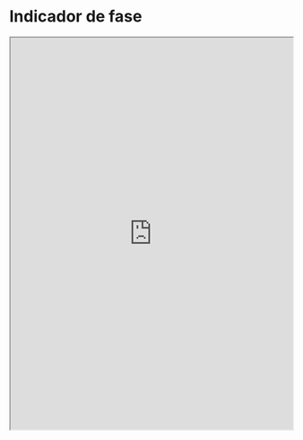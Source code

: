 # Indicador de fase 

<iframe src="https://github.com/pandemiaventana/pandemiaventana/blob/main/out/indicadorfase/pdf/ult/ult.pdf" width="100%" height="700px">
</iframe>